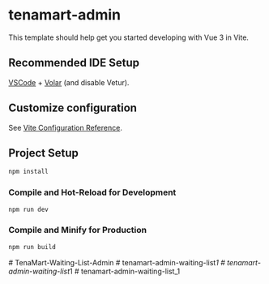 # tenamart-admin

This template should help get you started developing with Vue 3 in Vite.

## Recommended IDE Setup

[VSCode](https://code.visualstudio.com/) + [Volar](https://marketplace.visualstudio.com/items?itemName=Vue.volar) (and disable Vetur).

## Customize configuration

See [Vite Configuration Reference](https://vite.dev/config/).

## Project Setup

```sh
npm install
```

### Compile and Hot-Reload for Development

```sh
npm run dev
```

### Compile and Minify for Production

```sh
npm run build
```
#   T e n a M a r t - W a i t i n g - L i s t - A d m i n  
 #   t e n a m a r t - a d m i n - w a i t i n g - l i s t _ 1  
 #   t e n a m a r t - a d m i n - w a i t i n g - l i s t _ 1  
 #   t e n a m a r t - a d m i n - w a i t i n g - l i s t _ 1  
 